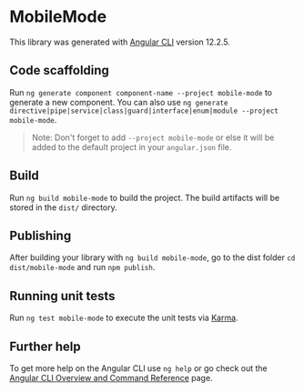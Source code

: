 # MobileMode

This library was generated with [Angular CLI](https://github.com/angular/angular-cli) version 12.2.5.

## Code scaffolding

Run `ng generate component component-name --project mobile-mode` to generate a new component. You can also use `ng generate directive|pipe|service|class|guard|interface|enum|module --project mobile-mode`.
> Note: Don't forget to add `--project mobile-mode` or else it will be added to the default project in your `angular.json` file. 

## Build

Run `ng build mobile-mode` to build the project. The build artifacts will be stored in the `dist/` directory.

## Publishing

After building your library with `ng build mobile-mode`, go to the dist folder `cd dist/mobile-mode` and run `npm publish`.

## Running unit tests

Run `ng test mobile-mode` to execute the unit tests via [Karma](https://karma-runner.github.io).

## Further help

To get more help on the Angular CLI use `ng help` or go check out the [Angular CLI Overview and Command Reference](https://angular.io/cli) page.
